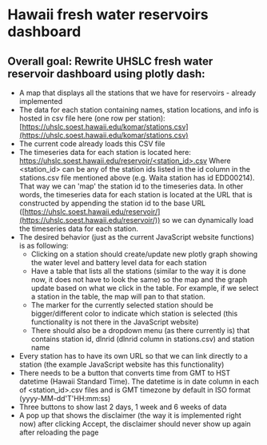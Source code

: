 
# Hawaii fresh water reservoirs dashboard

## Overall goal: Rewrite UHSLC fresh water reservoir dashboard using plotly dash:

*  A map that displays all the stations that we have for reservoirs - already implemented
* The data for each station containing names, station locations, and info is hosted in csv file here (one row per station): 
  [https://uhslc.soest.hawaii.edu/komar/stations.csv](https://uhslc.soest.hawaii.edu/komar/stations.csv)
* The current code already loads this CSV file
* The timeseries data for each station is located here:
  [https://uhslc.soest.hawaii.edu/reservoir/<station_id>.csv](https://uhslc.soest.hawaii.edu/reservoir/EDD00214.csv)
  Where <station_id> can be any of the station ids listed in the id column in the stations.csv file mentioned above (e.g. Waita station has id EDD00214). That way we can 'map' the station id to the timeseries data. In other words, the timeseries data for each station is located at the URL that is constructed by appending the station id to the base URL ([https://uhslc.soest.hawaii.edu/reservoir/](https://uhslc.soest.hawaii.edu/reservoir/)) so we can dynamically load the timeseries data for each station. 
* The desired behavior (just as the current JavaScript website functions) is as following:
    * Clicking on a station should create/update new plotly graph showing the water level and battery level data for each station
    * Have a table that lists all the stations (similar to the way it is done now, it does not have to look the same) so the map and the graph update based on what we click in the table. For example, if we select a station in the table, the map will pan to that station.
    * The marker for the currently selected station should be bigger/different color to indicate which station is selected (this functionality is not there in the JavaScript website)
    * There should also be a dropdown menu (as there currently is) that contains station id, dlnrid (dlnrid column in stations.csv) and station name
* Every station has to have its own URL so that we can link directly to a station (the example JavaScript website has this functionality)
* There needs to be a button that converts time from GMT to HST datetime (Hawaii Standard Time). The datetime is in date column in each of <station_id>.csv files and is GMT timezone by default in ISO format (yyyy-MM-dd'T'HH:mm:ss)
* Three buttons to show last 2 days, 1 week and 6 weeks of data
* A pop up that shows the disclaimer (the way it is implemented right now) after clicking Accept, the disclaimer should never show up again after reloading the page
